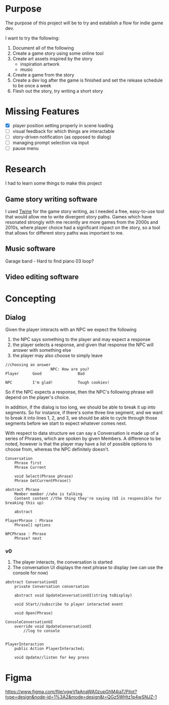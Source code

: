 # Purpose
The purpose of this project will be to try and establish a flow for indie game dev.

I want to try the following:
1. Document all of the following 
1. Create a game story using some online tool
1. Create art assets inspired by the story
    - inspiration artwork
    - music
1. Create a game from the story
1. Create a dev log after the game is finished and set the release schedule to be once a week
1. Flesh out the story, try writing a short story

# Missing Features
- [x] player position setting properly in scene loading
- [ ] visual feedback for which things are interactable
- [ ] story-driven notification (as opposed to dialog)
- [ ] managing prompt selection via input
- [ ] pause menu

# Research
I had to learn some things to make this project
## Game story writing software
I used [Twine](https://twinery.org/cookbook/index.html) for the game story writing, as I needed a free, easy-to-use tool that would allow me to write divergent story paths. Games which have resonated strongly with me recently are more games from the 2000s and 2010s, where player choice had a significant impact on the story, so a tool that allows for different story paths was important to me.
## Music software
Garage band
    - Hard to find piano 03 loop?
## Video editing software

# Concepting
## Dialog
Given the player interacts with an NPC we expect the following
1. the NPC says something to the player and may expect a response
1. the player selects a response, and given that response the NPC will answer with something else
1. the player may also choose to simply leave

```
//choosing an answer
                    NPC: How are you?
Player      Good                Bad                               

NPC         I'm glad!           Tough cookies!
```

So if the NPC expects a response, then the NPC's following phrase will depend on the player's choice.

In addition, if the dialog is too long, we should be able to break it up into segments. So for instance, if there's some three line segment, and we want to break it into lines 1, 2, and 3, we should be able to cycle through those segments before we start to expect whatever comes next.

With respect to data structure we can say a Conversation is made up of a series of Phrases, which are spoken by given Members. A difference to be noted, however is that the player may have a list of possible options to choose from, whereas the NPC definitely doesn't.
```
Conversation
    Phrase first
    Phrase Current

    void Select(Phrase phrase)
    Phrase GetCurrentPhrase()

abstract Phrase
    Member member //who is talking
    Content content //the thing they're saying (UI is responsible for breaking this up)

    abstract 

PlayerPhrase : Phrase
    Phrase[] options    

NPCPhrase : Phrase 
    Phrase? next
```
### v0
1. The player interacts, the conversation is started
1. The conversation UI displays the next phrase to display (we can use the console for now)
```
abstract ConversationUI
    private Conversation conversation

    abstract void UpdateConversationUI(string toDisplay)

    void Start//subscribe to player interacted event

    void Open(Phrase)

ConsoleConversationUI
    override void UpdateConversationUI
        //log to console


PlayerInteraction
    public Action PlayerInteracted;

    void Update//listen for key press
```

# Figma
https://www.figma.com/file/vgwVfaAnaWA0zupGhM4iaT/Pilot?type=design&node-id=1%3A2&mode=design&t=QGz5WHtz1p4wSNJZ-1